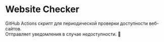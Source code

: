 # Website Checker

GitHub Actions скрипт для периодической проверки доступности веб-сайтов.  
Отправляет уведомления в случае недоступности. 🚀
